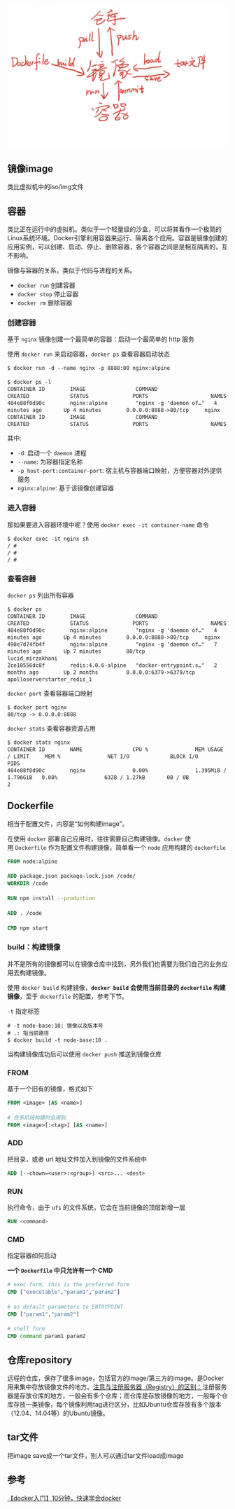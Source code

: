 ![](assets/overview/2023-10-18-13-58-26-image.png)

## 镜像image

类比虚拟机中的iso/img文件

## 容器

类比正在运行中的虚拟机。类似于一个轻量级的沙盒，可以将其看作一个极简的Linux系统环境。Docker引擎利用容器来运行、隔离各个应用。容器是镜像创建的应用实例，可以创建、启动、停止、删除容器，各个容器之间是是相互隔离的，互不影响。

镜像与容器的关系，类似于代码与进程的关系。

- `docker run` 创建容器
- `docker stop` 停止容器
- `docker rm` 删除容器

### 创建容器

基于 `nginx` 镜像创建一个最简单的容器：启动一个最简单的 http 服务

使用 `docker run` 来启动容器，`docker ps` 查看容器启动状态

```shell
$ docker run -d --name nginx -p 8888:80 nginx:alpine

$ docker ps -l
CONTAINER ID        IMAGE                COMMAND                  CREATED             STATUS              PORTS                    NAMES
404e88f0d90c        nginx:alpine         "nginx -g 'daemon of…"   4 minutes ago       Up 4 minutes        0.0.0.0:8888->80/tcp     nginx
CONTAINER ID        IMAGE                COMMAND                  CREATED             STATUS              PORTS                    NAMES
```

其中:

- `-d`: 启动一个 `daemon` 进程
- `--name`: 为容器指定名称
- `-p host-port:container-port`: 宿主机与容器端口映射，方便容器对外提供服务
- `nginx:alpine`: 基于该镜像创建容器

### 进入容器

那如果要进入容器环境中呢？使用 `docker exec -it container-name` 命令

```shell
$ docker exec -it nginx sh
/ #
/ #
/ #
```

### 查看容器

`docker ps` 列出所有容器

```shell
$ docker ps
CONTAINER ID        IMAGE                COMMAND                  CREATED             STATUS              PORTS                    NAMES
404e88f0d90c        nginx:alpine         "nginx -g 'daemon of…"   4 minutes ago       Up 4 minutes        0.0.0.0:8888->80/tcp     nginx
498e7d74fb4f        nginx:alpine         "nginx -g 'daemon of…"   7 minutes ago       Up 7 minutes        80/tcp                   lucid_mirzakhani
2ce10556dc8f        redis:4.0.6-alpine   "docker-entrypoint.s…"   2 months ago        Up 2 months         0.0.0.0:6379->6379/tcp   apolloserverstarter_redis_1
```

`docker port` 查看容器端口映射

```shell
$ docker port nginx
80/tcp -> 0.0.0.0:8888
```

`docker stats` 查看容器资源占用

```shell
$ docker stats nginx
CONTAINER ID        NAME                CPU %               MEM USAGE / LIMIT     MEM %               NET I/O             BLOCK I/O           PIDS
404e88f0d90c        nginx               0.00%               1.395MiB / 1.796GiB   0.08%               632B / 1.27kB       0B / 0B             2
```

## Dockerfile

相当于配置文件，内容是“如何构建image”。

在使用 `docker` 部署自己应用时，往往需要自己构建镜像。`docker` 使用 `Dockerfile` 作为配置文件构建镜像，简单看一个 `node` 应用构建的 `dockerfile`

```dockerfile
FROM node:alpine

ADD package.json package-lock.json /code/
WORKDIR /code

RUN npm install --production

ADD . /code

CMD npm start
```

### build：构建镜像

并不是所有的镜像都可以在镜像仓库中找到，另外我们也需要为我们自己的业务应用去构建镜像。

使用 `docker build` 构建镜像，**`docker build` 会使用当前目录的 `dockerfile` 构建镜像**，至于 `dockerfile` 的配置，参考下节。

`-t` 指定标签

```shell
# -t node-base:10: 镜像以及版本号
# .: 指当前路径
$ docker build -t node-base:10 .
```

当构建镜像成功后可以使用 `docker push` 推送到镜像仓库

### FROM

基于一个旧有的镜像，格式如下

```dockerfile
FROM <image> [AS <name>]

# 在多阶段构建时会用到
FROM <image>[:<tag>] [AS <name>]
```

### ADD

把目录，或者 url 地址文件加入到镜像的文件系统中

```dockerfile
ADD [--chown=<user>:<group>] <src>... <dest>
```

### RUN

执行命令，由于 `ufs` 的文件系统，它会在当前镜像的顶层新增一层

```dockerfile
RUN <command>
```

### CMD

指定容器如何启动

**一个 `Dockerfile` 中只允许有一个 CMD**

```dockerfile
# exec form, this is the preferred form
CMD ["executable","param1","param2"] 

# as default parameters to ENTRYPOINT
CMD ["param1","param2"]

# shell form
CMD command param1 param2
```



## 仓库repository

远程的仓库，保存了很多image，包括官方的image/第三方的image。是Docker用来集中存放镜像文件的地方。<u>注意与注册服务器（Registry）的区别：</u>注册服务器是存放仓库的地方，一般会有多个仓库；而仓库是存放镜像的地方，一般每个仓库存放一类镜像，每个镜像利用tag进行区分，比如Ubuntu仓库存放有多个版本（12.04、14.04等）的Ubuntu镜像。

## tar文件

把image save成一个tar文件，别人可以通过tar文件load成image

## 参考

[【docker入门】10分钟，快速学会docker](https://www.bilibili.com/video/BV1R4411F7t9/?spm_id_from=333.788.top_right_bar_window_history.content.click&vd_source=22af953ea4c09540ad1966711a2d53f0)
